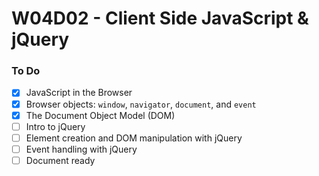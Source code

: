 # W04D02 - Client Side JavaScript & jQuery

### To Do

- [x] JavaScript in the Browser
- [x] Browser objects: `window`, `navigator`, `document`, and `event`
- [x] The Document Object Model (DOM)
- [ ] Intro to jQuery
- [ ] Element creation and DOM manipulation with jQuery
- [ ] Event handling with jQuery
- [ ] Document ready

